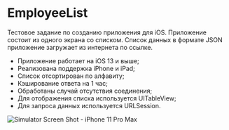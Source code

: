 # EmployeeList

Тестовое задание по созданию приложения для iOS. 
Приложение состоит из одного экрана со списком. Список данных в формате JSON приложение загружает из интернета по ссылке.

- Приложение работает на iOS 13 и выше;
- Реализована поддержка iPhone и iPad;
- Список отсортирован по алфавиту;
- Кэширование ответа на 1 час;
- Обработаны случай отсутствия соединения;
- Для отображения списка используется UITableView;
- Для запроса данных используется URLSession.

![Simulator Screen Shot - iPhone 11 Pro Max ](https://user-images.githubusercontent.com/96779882/193543922-919ba8e6-3e98-48b1-b152-b4fa5b9d2f3e.png)

